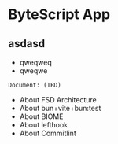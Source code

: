 # ByteScript App

## asdasd

- qweqweq
- qweqwe

`Document: (TBD)`

- About FSD Architecture
- About bun+vite+bun:test
- About BIOME
- About lefthook
- About Commitlint